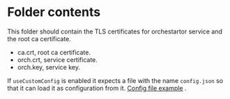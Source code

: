 # Folder contents

This folder should contain the TLS certificates for orchestartor service and the root ca certificate.

- ca.crt, root ca certificate.
- orch.crt, service certificate.
- orch.key, service key.

If `useCustomConfig` is enabled it expects a file with the name `config.json` so that it can load it as configuration from it. [Config file example](https://github.com/neicnordic/sda-orchestration/blob/master/sda_orchestrator/config/config.json) .